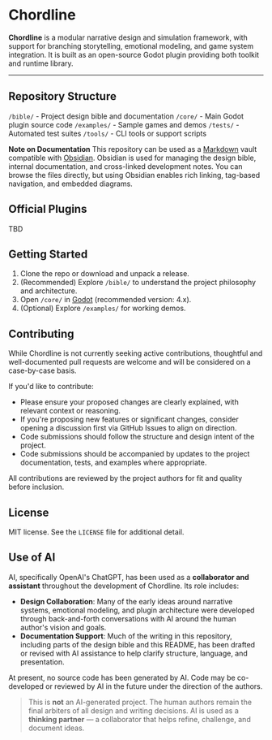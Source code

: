 # Chordline

**Chordline** is a modular narrative design and simulation framework, with support for branching storytelling, emotional modeling, and game system integration. It is built as an open-source Godot plugin providing both toolkit and runtime library.

---
## Repository Structure

`/bible/` - Project design bible and documentation
`/core/` - Main Godot plugin source code
`/examples/` - Sample games and demos
`/tests/` - Automated test suites
`/tools/` - CLI tools or support scripts

 **Note on Documentation**
 This repository can be used as a [Markdown](https://daringfireball.net/projects/markdown/) vault compatible with [Obsidian](https://obsidian.md/). Obsidian is used for managing the design bible, internal documentation, and cross-linked development notes. You can browse the files directly, but using Obsidian enables rich linking, tag-based navigation, and embedded diagrams.

## Official Plugins

TBD
## Getting Started

1. Clone the repo or download and unpack a release.
2. (Recommended) Explore `/bible/` to understand the project philosophy and architecture.
3. Open `/core/` in [Godot](https://godotengine.org/) (recommended version: 4.x).
4. (Optional) Explore `/examples/` for working demos.

## Contributing

While Chordline is not currently seeking active contributions, thoughtful and well-documented pull requests are welcome and will be considered on a case-by-case basis.

If you'd like to contribute:
- Please ensure your proposed changes are clearly explained, with relevant context or reasoning.
- If you're proposing new features or significant changes, consider opening a discussion first via GitHub Issues to align on direction.
- Code submissions should follow the structure and design intent of the project.
- Code submissions should be accompanied by updates to the project documentation, tests, and examples where appropriate.

All contributions are reviewed by the project authors for fit and quality before inclusion.
## License
MIT license. See the `LICENSE` file for additional detail.
## Use of AI

AI, specifically OpenAI's ChatGPT, has been used as a **collaborator and assistant** throughout the development of Chordline. Its role includes:

- **Design Collaboration**: Many of the early ideas around narrative systems, emotional modeling, and plugin architecture were developed through back-and-forth conversations with AI around the human author's vision and goals.
- **Documentation Support**: Much of the writing in this repository, including parts of the design bible and this README, has been drafted or revised with AI assistance to help clarify structure, language, and presentation.

At present, no source code has been generated by AI. Code may be co-developed or reviewed by AI in the future under the direction of the authors.

> This is **not** an AI-generated project. The human authors remain the final arbiters of all design and writing decisions. AI is used as a **thinking partner** — a collaborator that helps refine, challenge, and document ideas.

